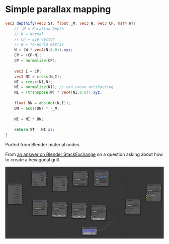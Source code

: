 # Simple parallax mapping
```glsl
vec2 depthify(vec2 ST, float _M, vec3 N, vec3 CP, mat4 W){
	// _M = Parallax Depth
	// N = Normal
	// CP = Eye Vector
	// W = To-World matrix
	N = (W * vec4(N,0.0)).xyz;
	CP = (CP-N);
	CP = normalize(CP);
	
	vec3 I = CP;
	vec3 NI = cross(N,I);
	NI = cross(NI,N);
	NI = normalize(NI); // can cause artifacting
	NI = (transpose(W) * vec4(NI,0.0)).xyz;
	
	float DN = abs(dot(N,I));
	DN = acos(DN) * -_M;
	
	NI = NI * DN;
	
	return ST - NI.xz;
}
```

Ported from Blender material nodes.

From [an answer on Blender StackExchange](https://blender.stackexchange.com/questions/40997/how-can-i-make-a-hexagonal-grill/78003#78003)
on a question asking about how to create a hexagonal grill.

![Blender Material nodegraph defining the parallax function](credit.png)